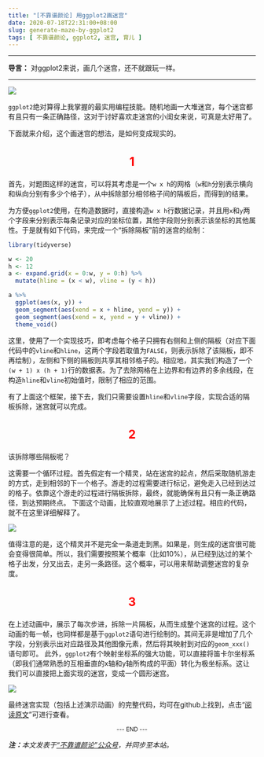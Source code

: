 ```yaml
---
title: "[不靠谱颜论] 用ggplot2画迷宫"
date: 2020-07-18T22:31:00+08:00
slug: generate-maze-by-ggplot2
tags: [ 不靠谱颜论, ggplot2, 迷宫, 育儿 ]
---
```


---

**导言：** 对ggplot2来说，画几个迷宫，还不就跟玩一样。

---

<img src="images/2020-07-18/maze.png" style="max-width:500px"/>

`ggplot2`绝对算得上我掌握的最实用编程技能。随机地画一大堆迷宫，每个迷宫都有且只有一条正确路径，这对于讨好喜欢走迷宫的小闺女来说，可真是太好用了。

下面就来介绍，这个画迷宫的想法，是如何变成现实的。

<h2 style="text-align:center;color:red;font-size:24px">1</h2>

首先，对题图这样的迷宫，可以将其考虑是一个`w x h`的网格（`w`和`h`分别表示横向和纵向分别有多少个格子），从中拆除部分相邻格子间的隔板后，而得到的结果。

为方便`ggplot2`使用，在构造数据时，直接构造`w x h`行数据记录，并且用`x`和`y`两个字段来分别表示每条记录对应的坐标位置，其他字段则分别表示该坐标的其他属性。于是就有如下代码，来完成一个“拆除隔板”前的迷宫的绘制：

```r
library(tidyverse)

w <- 20
h <- 12
a <- expand.grid(x = 0:w, y = 0:h) %>%
  mutate(hline = (x < w), vline = (y < h))

a %>%
  ggplot(aes(x, y)) +
  geom_segment(aes(xend = x + hline, yend = y)) +
  geom_segment(aes(xend = x, yend = y + vline)) +
  theme_void()
```

这里，使用了一个实现技巧，即考虑每个格子只拥有右侧和上侧的隔板（对应下面代码中的`vline`和`hline`，这两个字段若取值为`FALSE`，则表示拆除了该隔板，即不再绘制），左侧和下侧的隔板则共享其相邻格子的。相应地，其实我们构造了一个`(w + 1) x (h + 1)`行的数据表。为了去除网格在上边界和有边界的多余线段，在构造`hline`和`vline`初始值时，限制了相应的范围。

有了上面这个框架，接下去，我们只需要设置`hline`和`vline`字段，实现合适的隔板拆除，迷宫就可以完成。

<h2 style="text-align:center;color:red;font-size:24px">2</h2>

该拆除哪些隔板呢？

这需要一个循环过程。首先假定有一个精灵，站在迷宫的起点，然后采取随机游走的方式，走到相邻的下一个格子。游走的过程需要进行标记，避免走入已经到达过的格子。依靠这个游走的过程进行隔板拆除，最终，就能确保有且只有一条正确路径，到达预期终点。
下面这个动画，比较直观地展示了上述过程。相应的代码，就不在这里详细解释了。

<img src="images/2020-07-18/maze-generation.gif" style="max-width:300px"/>

值得注意的是，这个精灵并不是完全一条道走到黑。如果是，则生成的迷宫很可能会变得很简单。所以，我们需要按照某个概率（比如10%），从已经到达过的某个格子出发，分叉出去，走另一条路径。这个概率，可以用来帮助调整迷宫的复杂度。

<h2 style="text-align:center;color:red;font-size:24px">3</h2>

在上述动画中，展示了每次步进，拆除一片隔板，从而生成整个迷宫的过程。这个动画的每一帧，也同样都是基于`ggplot2`语句进行绘制的。其间无非是增加了几个字段，分别表示出对应路径及其他图像元素，然后将其映射到对应的`geom_xxx()`语句即可。
此外，`ggplot2`有个映射坐标系的强大功能，可以直接将笛卡尔坐标系（即我们通常熟悉的互相垂直的x轴和y轴所构成的平面）转化为极坐标系。这让我们可以直接把上面实现的迷宫，变成一个圆形迷宫。

<img src="images/2020-07-18/circle-maze.png" style="max-width:250px"/>

最终迷宫实现（包括上述演示动画）的完整代码，均可在github上找到，点击“[阅读原文](https://github.com/yanlinlin82/ggmaze)”可进行查看。

<center><small>--- END ---</small></center>

<i><b>注：</b>本文发表于[“不靠谱颜论”公众号](https://mp.weixin.qq.com/s/qeQ04mliUh-9rTVSpfAY2g)，并同步至本站。</i>
